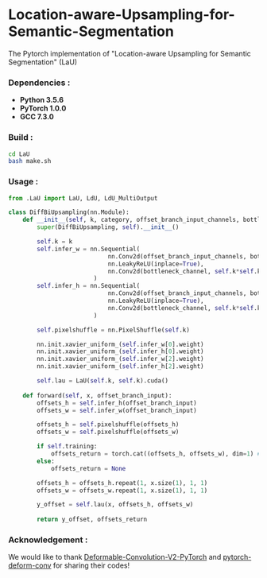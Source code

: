 # Location-aware-Upsampling-for-Semantic-Segmentation
The Pytorch implementation of "Location-aware Upsampling for Semantic Segmentation" (LaU)

### Dependencies :
* **Python 3.5.6**
* **PyTorch 1.0.0**
* **GCC 7.3.0**

### Build :
```bash
cd LaU
bash make.sh
```

### Usage :
```python
from .LaU import LaU, LdU, LdU_MultiOutput

class DiffBiUpsampling(nn.Module):
    def __init__(self, k, category, offset_branch_input_channels, bottleneck_channel, batch_size, input_height, input_width, **kwargs):
        super(DiffBiUpsampling, self).__init__()

        self.k = k
        self.infer_w = nn.Sequential(
                            nn.Conv2d(offset_branch_input_channels, bottleneck_channel, 1, padding=0, bias=False, **kwargs),
                            nn.LeakyReLU(inplace=True),
                            nn.Conv2d(bottleneck_channel, self.k*self.k, 3, padding=1, bias=False, **kwargs)
                        )
        self.infer_h = nn.Sequential(
                            nn.Conv2d(offset_branch_input_channels, bottleneck_channel, 1, padding=0, bias=False, **kwargs),
                            nn.LeakyReLU(inplace=True),
                            nn.Conv2d(bottleneck_channel, self.k*self.k, 3, padding=1, bias=False, **kwargs)
                        )

        self.pixelshuffle = nn.PixelShuffle(self.k)

        nn.init.xavier_uniform_(self.infer_w[0].weight)
        nn.init.xavier_uniform_(self.infer_h[0].weight)
        nn.init.xavier_uniform_(self.infer_w[2].weight)
        nn.init.xavier_uniform_(self.infer_h[2].weight)

        self.lau = LaU(self.k, self.k).cuda()
    
    def forward(self, x, offset_branch_input):
        offsets_h = self.infer_h(offset_branch_input)
        offsets_w = self.infer_w(offset_branch_input)

        offsets_h = self.pixelshuffle(offsets_h)
        offsets_w = self.pixelshuffle(offsets_w)

        if self.training:
            offsets_return = torch.cat((offsets_h, offsets_w), dim=1) # (b, 2c, H, W)
        else:
            offsets_return = None

        offsets_h = offsets_h.repeat(1, x.size(1), 1, 1)
        offsets_w = offsets_w.repeat(1, x.size(1), 1, 1)

        y_offset = self.lau(x, offsets_h, offsets_w)
        
        return y_offset, offsets_return
```

### Acknowledgement :

We would like to thank [Deformable-Convolution-V2-PyTorch](https://github.com/chengdazhi/Deformable-Convolution-V2-PyTorch) and [pytorch-deform-conv](https://github.com/oeway/pytorch-deform-conv) for sharing their codes!
